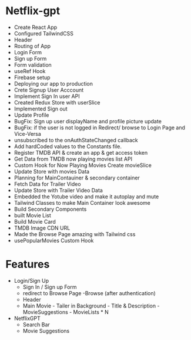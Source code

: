 # Netflix-gpt

- Create React App
- Configured TailwindCSS
- Header
- Routing of App
- Login Form
- Sign up Form
- Form validation
- useRef Hook
- Firebase setup
- Deploying our app to production
- Crete Signup User Acccount
- Implement Sign In user API
- Created Redux Store with userSlice
- Implemented Sign out
- Update Profile
- BugFix: Sign up user displayName and profile picture update
- BugFix: if the user is not logged in Redirect/ browse to Login Page and Vice-Versa
- unsubscribed to the onAuthStateChanged callback
- Add hardCoded values to the Constants file.
- Register TMDB API & create an app & get access token
- Get Data from TMDB now playing movies list API
- Custom Hook for Now Playing Movies Create movieSlice
- Update Store with movies Data
- Planning for MainContauiner & secondary container
- Fetch Data for Trailer Video
- Update Store with Trailer Video Data
- Embedded the Yotube video and make it autoplay and mute
- Tailwind Classes to make Main Container look awesome
- Build Secondary Components
- built Movie List
- Build Movie Card
- TMDB Image CDN URL
- Made the Browse Page amazing with Tailwind css
- usePopularMovies Custom Hook



# Features 
- Login/Sign Up
  - Sign In / Sign up Form
  - redirect to Browse Page
-Browse (after authentication)
  - Header
  - Main Movie
        - Tailer in Background
        - Title & Description
        - MovieSuggestions
            - MovieLists  * N
- NetflixGPT
   - Search Bar
   - Movie Suggestions